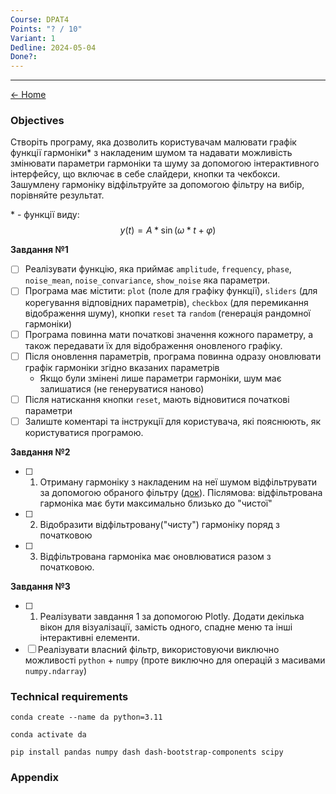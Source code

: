 ```yaml
---
Course: DPAT4
Points: "? / 10"
Variant: 1
Dedline: 2024-05-04
Done?:
---
```

---

[<- Home](../)

### Objectives

Створіть програму, яка дозволить користувачам малювати графік функції гармоніки* з накладеним шумом та надавати можливість змінювати параметри гармоніки та шуму за допомогою інтерактивного інтерфейсу, що включає в себе слайдери, кнопки та чекбокси. Зашумлену гармоніку відфільтруйте за допомогою фільтру на вибір, порівняйте результат.


\* - функції виду:
$$y(t) = A * \sin(\omega*t+\varphi)$$

**Завдання №1**

- [ ] Реалізувати функцію, яка приймає `amplitude`, `frequency`, `phase`, `noise_mean`, `noise_convariance`, `show_noise` яка параметри.
- [ ] Програма має містити: `plot` (поле для графіку функції), `sliders` (для корегування відповідних параметрів), `checkbox` (для перемикання відображення шуму), кнопки `reset` та  `random` (генерація рандомної гармоніки)
- [ ] Програма повинна мати початкові значення кожного параметру, а також передавати їх для відображення оновленого графіку. 
- [ ] Після оновлення параметрів, програма повинна одразу оновлювати графік гармоніки згідно вказаних параметрів
	- Якщо були змінені лише параметри гармоніки, шум має залишатися (не генеруватися наново) 
- [ ] Після натискання кнопки `reset`, мають відновитися початкові параметри
- [ ] Залиште коментарі та інструкції для користувача, які пояснюють, як користуватися програмою.

**Завдання №2**

- [ ] 1. Отриману гармоніку з накладеним на неї шумом відфільтрувати за допомогою обраного фільтру ([док](https://docs.scipy.org/doc/scipy/reference/signal.html)). Післямова: відфільтрована гармоніка має бути максимально близько до "чистої"
- [ ] 2. Відобразити відфільтровану("чисту") гармоніку поряд з початковою
- [ ] 3. Відфільтрована гармоніка має оновлюватися разом з початковою.


**Завдання №3**

- [ ] 1. Реалізувати завдання 1 за допомогою Plotly. Додати декілька вікон для візуалізації, замість одного, спадне меню та інші інтерактивні елементи.
- [ ] Реалізувати власний фільтр, використовуючи виключно можливості `python` + `numpy` (проте виключно для операцій з масивами `numpy.ndarray`)

### Technical requirements

```
conda create --name da python=3.11
```

```
conda activate da
```

```
pip install pandas numpy dash dash-bootstrap-components scipy
```


### Appendix